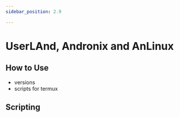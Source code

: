 ```yaml
---
sidebar_position: 2.9

---
```


# UserLAnd, Andronix and AnLinux
## How to Use

- versions
- scripts for termux

## Scripting
